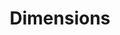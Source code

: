 ---
layout: default
bigquery: https://console.cloud.google.com/bigquery?p=covid-19-dimensions-ai&page=table&d=data&t=publications
contributors: Digital Science, https://www.digital-science.com/
cost: Free for personal, non-commercial use.
description: Dimensions contains more than 100 million publications, ranging from
  articles published in scholarly journals, books and book chapters, to preprints
  and conference proceedings. All publications are contextualized with linked data
  sets, funding, publications, patents, clinical trials, and policy documents. You
  can also view associated categories, funders, institutions, and researcher profiles.
documentation: https://docs.dimensions.ai/bigquery/index.html
last_edit: 04/11/2022, 11:00:58
location: https://www.dimensions.ai/products/free/
maintained_by: Digital Science, https://www.digital-science.com/
schema_fields:
- funding_jpy
- assignee_orgs
- resulting_publication_doi
- clinical_trial_ids
- publication_date
- date
- application_number
- date_inserted
- altmetrics
- family_id
- funding_usd
- associated_grant_ids
- organisation_details
- expiration_date
- publication_ids
- language
- legal_status
- priority_year
- category_icrp_cso
- funding_currency
- authors
- proceedings_title
- category_icrp_ct
- category_rcdc
- mesh_terms
- research_org_state_codes
- family_members_ids
- start_year
- research_orgs
- citation_string
- ipcr
- book_series_title
- gender
- resulting_publication_ids
- funding_nzd
- year
- types
- active_years
- cpc
- phase
- original_title
- funding_eur
- established
- relationships
- funder_countries
- funder_org
- associated_publication_doi
- supporting_grant_ids
- conference
- publication_year
- book_title
- foa_number
- abstract
- jurisdiction
- funding_chf
- id
- grant_number
- parent_id
- investigators
- wikipedia_url
- date_modified
- date_print
- research_org_city_names
- legal_events
- created_date
- acronyms
- pmid
- subtitles
- funding_cad
- links
- associated_publication_id
- associated_publication_arxiv_id
- funder_org_acronyms
- filing_year
- email_address
- journal_lists
- research_org_countries
- associated_publication_pmid
- original_abstract
- license
- isbn
- funding_aud
- concepts
- research_org_cities
- funder_org_cities
- funder_org_countries
- original_assignee_countries
- funding_amount
- volume
- embargo_date
- reference_ids
- arxiv_id
- research_org_state_names
- category_hrcs_rac
- repository_id
- priority_date
- registry
- status
- funding_cny
- current_assignee_orgs
- expiration_year
- type
- end_date
- end_year
- assignee_countries
- current_assignee_countries
- family_count
- brief_title
- acknowledgements
- linkout
- filing_status
- original_assignee
- funding_details
- research_org_country_names
- funder_orgs
- citations_count
- researcher_ids
- repository_name
- category_uoa
- doi
- eisbn
- date_normal
- mesh_headings
- citations
- aliases
- original_assignee_orgs
- conditions
- title
- categories
- labels
- date_online
- funding_gbp
- interventions
- name
- inventor_names
- filing_date
- category_hra
- cited_by_ids
- category_sdg
- metrics
- journal
- date_imported_gbq
- external_ids
- category_bra
- granted_year
- source_id
- open_access_categories
- category_hrcs_hc
- pages
- pmcid
- issue
- publisher
- address
- editors
- category_for
- current_assignee
- description
- granted_date
- funder_org_state_codes
- kind
- patent_ids
- repository_url
- open_access_categories_v2
- acronym
- start_date
shortname: dimensions
tags:
- scholarly literature
- patents
- funding
- clinical trials
- academic profiles
terms_of_use: 'Use of both the Dimensions COVID-19 dataset and full Dimensions dataset
  are subject to the Dimensions Terms of use: https://www.dimensions.ai/policies-terms-legal '
title: Dimensions
uuid: dcff88bd-fe6b-4fdb-8159-809bf9d7bc1c
---